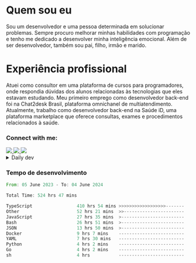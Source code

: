 # Quem sou eu
Sou um desenvolvedor e uma pessoa determinada em solucionar problemas. Sempre procuro melhorar minhas habilidades com programação e tenho me dedicado a desenvolver minha inteligência emocional. Além de ser desenvolvedor, também sou pai, filho, irmão e marido.

# Experiência profissional
Atuei como consultor em uma plataforma de cursos para programadores, onde respondia dúvidas dos alunos relacionadas às tecnologias que eles estavam estudando.
Meu primeiro emprego como desenvolvedor back-end foi na Chat2desk Brasil, plataforma omnichanel de multiatendimento.
Atualmente, trabalho como desenvolvedor back-end na Saúde iD, uma plataforma marketplace que oferece consultas, exames e procedimentos relacionados à saúde.

### Connect with me:
<a href="https://www.linkedin.com/in/theusmoreira" target="_blank" >
<img src="https://img.shields.io/badge/linkedin-%230077B5.svg?&style=for-the-badge&logo=linkedin&logoColor=white ">
</a>
<a href="https://www.instagram.com/matheus.s.moreira/" target="_blank">
<img src="https://img.shields.io/badge/instagram-%23E4405F.svg?&style=for-the-badge&logo=instagram&logoColor=white">
</a>
<a href="mailto:matheussm301@gmail.com"  target="_blank">
<img src="https://img.shields.io/badge/gmail-%23E4405F.svg?&style=for-the-badge&logo=gmail&logoColor=white">
</a>


<details>
  <summary>Daily dev </summary>
<p>
  <a href="https://app.daily.dev/matheussantos"><img src="https://github.com/matheus-santos-moreira/matheus-santos-moreira/blob/master/devcard.svg" width="200" alt="Matheus Santos's Dev Card"/></a>
 </p>
</details>

<h3>Tempo de desenvolvimento</h3>

<!--START_SECTION:waka-->

```rust
From: 05 June 2023 - To: 04 June 2024

Total Time: 524 hrs 47 mins

TypeScript                 410 hrs 54 mins >>>>>>>>>>>>>>>>>>-------   71.20 %
Other                      52 hrs 21 mins  >>-----------------------   09.07 %
JavaScript                 27 hrs 35 mins  >------------------------   04.78 %
Bash                       26 hrs 51 mins  >------------------------   04.65 %
JSON                       13 hrs 50 mins  >------------------------   02.40 %
Docker                     9 hrs 7 mins    -------------------------   01.58 %
YAML                       7 hrs 30 mins   -------------------------   01.30 %
Python                     4 hrs 2 mins    -------------------------   00.70 %
Go                         4 hrs 2 mins    -------------------------   00.70 %
sh                         4 hrs           -------------------------   00.69 %
```

<!--END_SECTION:waka-->
